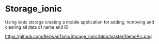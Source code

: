 # Storage_ionic
Using ionic storage creating a mobile application for adding, removing and clearing all data of name and ID 

https://github.com/RezwanTarin/Storage_ionic/blob/master/DemoPic.png
